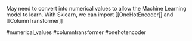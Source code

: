 May need to convert into numerical values to allow the Machine Learning model to learn. With Sklearn, we can import  [[OneHotEncoder]] and 
[[ColumnTransformer]] 

#numerical_values #columntransformer #onehotencoder